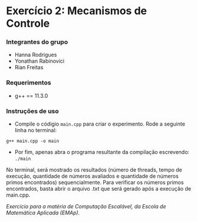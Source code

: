 # Exercício 2: Mecanismos de Controle

### Integrantes do grupo

- Hanna Rodrigues
- Yonathan Rabinovici
- Rian Freitas

### Requerimentos
- g++ == 11.3.0

### Instruções de uso
- Compile o códigio `main.cpp` para criar o experimento. Rode a seguinte linha no terminal:

``
g++ main.cpp -o main
``
- Por fim, apenas abra o programa resultante da compilação escrevendo:
``
./main
``

No terminal, será mostrado os resultados (número de threads, tempo de execução, quantidade de números avaliados e quantidade de números primos encontrados) sequencialmente.
Para verificar os números primos encontrados, basta abrir o arquivo .txt que será gerado após a execução de main.cpp.

*Exercício para a matéria de Computação Escalável, da Escola de Matemática Aplicada (EMAp).*

